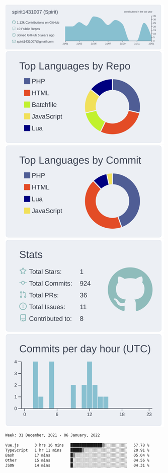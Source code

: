 [![](https://raw.githubusercontent.com/spirit1431007/spirit1431007/master/profile-summary-card-output/nord_bright/0-profile-details.svg)](https://git.io/spiritx)
[![](https://raw.githubusercontent.com/spirit1431007/spirit1431007/master/profile-summary-card-output/nord_bright/1-repos-per-language.svg)](https://git.io/spiritx) [![](https://raw.githubusercontent.com/spirit1431007/spirit1431007/master/profile-summary-card-output/nord_bright/2-most-commit-language.svg)](https://git.io/spiritx)
[![](https://raw.githubusercontent.com/spirit1431007/spirit1431007/master/profile-summary-card-output/nord_bright/3-stats.svg)](https://git.io/spiritx) [![](https://raw.githubusercontent.com/spirit1431007/spirit1431007/master/profile-summary-card-output/nord_bright/4-productive-time.svg)](https://git.io/spiritx)

<!--START_SECTION:waka-->
```text
Week: 31 December, 2021 - 06 January, 2022

Vue.js       3 hrs 16 mins   ██████████████▒░░░░░░░░░░   57.78 % 
TypeScript   1 hr 11 mins    █████▒░░░░░░░░░░░░░░░░░░░   20.91 % 
Bash         17 mins         █▒░░░░░░░░░░░░░░░░░░░░░░░   05.04 % 
Other        15 mins         █░░░░░░░░░░░░░░░░░░░░░░░░   04.56 % 
JSON         14 mins         █░░░░░░░░░░░░░░░░░░░░░░░░   04.31 % 
```
<!--END_SECTION:waka-->
